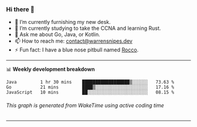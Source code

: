 ### Hi there 👋

- 🔭 I’m currently furnishing my new desk.
- 🌱 I’m currently studying to take the CCNA and learning Rust.
- 💬 Ask me about Go, Java, or Kotlin.
- 📫 How to reach me: contact@warrensnipes.dev
- ⚡ Fun fact: I have a blue nose pitbull named [Rocco](https://i.imgur.com/iLsSCKu.jpg).

-------

📊 **Weekly development breakdown**
<!--START_SECTION:waka-->
```text
Java         1 hr 30 mins    ██████████████████▒░░░░░░   73.63 % 
Go           21 mins         ████▒░░░░░░░░░░░░░░░░░░░░   17.16 % 
JavaScript   10 mins         ██░░░░░░░░░░░░░░░░░░░░░░░   08.15 % 
```
<!--END_SECTION:waka-->
###### *This graph is generated from WakeTime using active coding time*
-------
